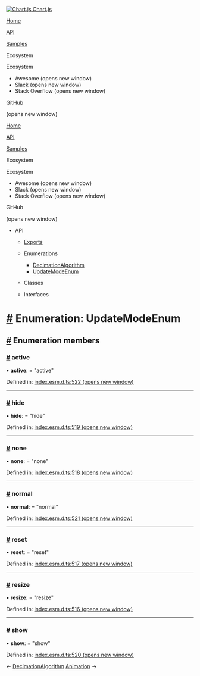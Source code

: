 <a href="/docs/3.2.0/" class="home-link router-link-active"><img src="/docs/3.2.0/favicon.ico" alt="Chart.js" class="logo" /> <span class="site-name can-hide">Chart.js</span></a>

<a href="/docs/3.2.0/" class="nav-link">Home</a>

<a href="/docs/3.2.0/api/" class="nav-link router-link-active">API</a>

<a href="/docs/3.2.0/samples/" class="nav-link">Samples</a>

<span class="title">Ecosystem</span> <span class="arrow down"></span>

<span class="title">Ecosystem</span> <span class="arrow right"></span>

-   Awesome
    <span class="sr-only">(opens new window)</span>
-   Slack
    <span class="sr-only">(opens new window)</span>
-   Stack Overflow
    <span class="sr-only">(opens new window)</span>

GitHub

<span class="sr-only">(opens new window)</span>

<a href="/docs/3.2.0/" class="nav-link">Home</a>

<a href="/docs/3.2.0/api/" class="nav-link router-link-active">API</a>

<a href="/docs/3.2.0/samples/" class="nav-link">Samples</a>

<span class="title">Ecosystem</span> <span class="arrow down"></span>

<span class="title">Ecosystem</span> <span class="arrow right"></span>

-   Awesome
    <span class="sr-only">(opens new window)</span>
-   Slack
    <span class="sr-only">(opens new window)</span>
-   Stack Overflow
    <span class="sr-only">(opens new window)</span>

GitHub

<span class="sr-only">(opens new window)</span>

-   API <span class="arrow down"></span>

    -   <a href="/docs/3.2.0/api/" class="sidebar-link">Exports</a>
    -   Enumerations <span class="arrow down"></span>

        -   <a href="/docs/3.2.0/api/enums/decimationalgorithm.html" class="sidebar-link">DecimationAlgorithm</a>
        -   <a href="/docs/3.2.0/api/enums/updatemodeenum.html" class="active sidebar-link">UpdateModeEnum</a>

    -   Classes <span class="arrow right"></span>

    -   Interfaces <span class="arrow right"></span>

<a href="#enumeration-updatemodeenum" class="header-anchor">#</a> Enumeration: UpdateModeEnum
=============================================================================================

<a href="#enumeration-members" class="header-anchor">#</a> Enumeration members
------------------------------------------------------------------------------

### <a href="#active" class="header-anchor">#</a> active

• **active**: = "active"

Defined in: [index.esm.d.ts:522 <span class="sr-only">(opens new window)</span>](https://github.com/chartjs/Chart.js/blob/0f1d07a/types/index.esm.d.ts#L522)

------------------------------------------------------------------------

### <a href="#hide" class="header-anchor">#</a> hide

• **hide**: = "hide"

Defined in: [index.esm.d.ts:519 <span class="sr-only">(opens new window)</span>](https://github.com/chartjs/Chart.js/blob/0f1d07a/types/index.esm.d.ts#L519)

------------------------------------------------------------------------

### <a href="#none" class="header-anchor">#</a> none

• **none**: = "none"

Defined in: [index.esm.d.ts:518 <span class="sr-only">(opens new window)</span>](https://github.com/chartjs/Chart.js/blob/0f1d07a/types/index.esm.d.ts#L518)

------------------------------------------------------------------------

### <a href="#normal" class="header-anchor">#</a> normal

• **normal**: = "normal"

Defined in: [index.esm.d.ts:521 <span class="sr-only">(opens new window)</span>](https://github.com/chartjs/Chart.js/blob/0f1d07a/types/index.esm.d.ts#L521)

------------------------------------------------------------------------

### <a href="#reset" class="header-anchor">#</a> reset

• **reset**: = "reset"

Defined in: [index.esm.d.ts:517 <span class="sr-only">(opens new window)</span>](https://github.com/chartjs/Chart.js/blob/0f1d07a/types/index.esm.d.ts#L517)

------------------------------------------------------------------------

### <a href="#resize" class="header-anchor">#</a> resize

• **resize**: = "resize"

Defined in: [index.esm.d.ts:516 <span class="sr-only">(opens new window)</span>](https://github.com/chartjs/Chart.js/blob/0f1d07a/types/index.esm.d.ts#L516)

------------------------------------------------------------------------

### <a href="#show" class="header-anchor">#</a> show

• **show**: = "show"

Defined in: [index.esm.d.ts:520 <span class="sr-only">(opens new window)</span>](https://github.com/chartjs/Chart.js/blob/0f1d07a/types/index.esm.d.ts#L520)

<span class="prev"> ← <a href="/docs/3.2.0/api/enums/decimationalgorithm.html" class="prev">DecimationAlgorithm</a> </span> <span class="next"> [Animation](/docs/3.2.0/api/classes/animation.html) → </span>
